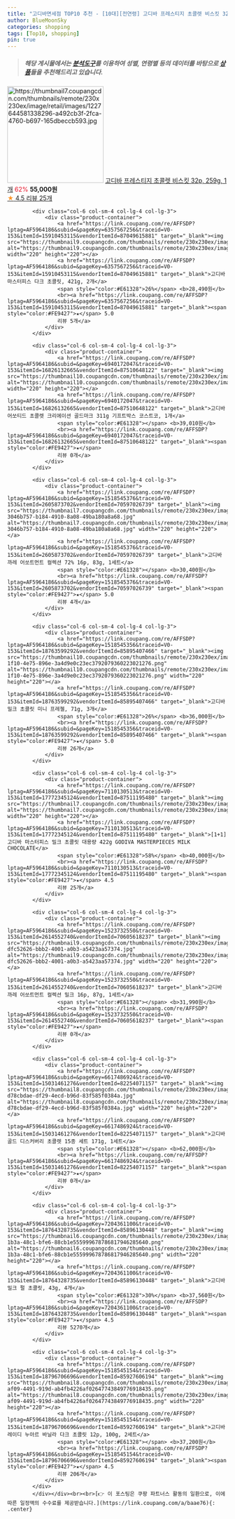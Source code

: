 ```yaml
---
title: "고디바면세점 TOP10 추천 - [10대][전연령] 고디바 프레스티지 초콜렛 비스킷 32p, 259g, 1개"
author: BlueMoonSky
categories: shopping
tags: [Top10, shopping]
pin: true
---
```


> ##### 해당 게시물에서는 [**분석도구**](https://itemscout.io/)를 이용하여 **성별**, **연령별** 등의 데이터를 바탕으로 [**상품**](https://link.coupang.com/a/baae76)들을 추천해드리고 있습니다.
<div class="container"><div class="row">
            <div class="col-6 col-sm-4 col-lg-4 col-lg-3">
                <div class="product-container">
                    <a href="https://link.coupang.com/re/AFFSDP?lptag=AF5964186&subid=&pageKey=1664982173&traceid=V0-153&itemId=2837030848&vendorItemId=70826433037" target="_blank"><img src="https://thumbnail7.coupangcdn.com/thumbnails/remote/230x230ex/image/retail/images/1227644581338296-a492cb3f-2fca-4760-b697-165dbeccb593.jpg" alt="https://thumbnail7.coupangcdn.com/thumbnails/remote/230x230ex/image/retail/images/1227644581338296-a492cb3f-2fca-4760-b697-165dbeccb593.jpg" width="220" height="220"></a>
                    <a href="https://link.coupang.com/re/AFFSDP?lptag=AF5964186&subid=&pageKey=1664982173&traceid=V0-153&itemId=2837030848&vendorItemId=70826433037" target="_blank">고디바 프레스티지 초콜렛 비스킷 32p, 259g, 1개</a>
                    <span style="color:#E61328">62%</span> <b>55,000원</b>
                    <br><a href="https://link.coupang.com/re/AFFSDP?lptag=AF5964186&subid=&pageKey=1664982173&traceid=V0-153&itemId=2837030848&vendorItemId=70826433037" target="_blank"><span style="color:#FE9427">★</span> 4.5
                    리뷰 25개</a>
                </div>
            </div>
            
            <div class="col-6 col-sm-4 col-lg-4 col-lg-3">
                <div class="product-container">
                    <a href="https://link.coupang.com/re/AFFSDP?lptag=AF5964186&subid=&pageKey=6357567256&traceid=V0-153&itemId=15910453115&vendorItemId=87049615881" target="_blank"><img src="https://thumbnail9.coupangcdn.com/thumbnails/remote/230x230ex/image/vendor_inventory/f62d/4a3ca09a50c96628b2b7a80d606fa392c87e301a12baf3aabf9cc7f0f80e.png" alt="https://thumbnail9.coupangcdn.com/thumbnails/remote/230x230ex/image/vendor_inventory/f62d/4a3ca09a50c96628b2b7a80d606fa392c87e301a12baf3aabf9cc7f0f80e.png" width="220" height="220"></a>
                    <a href="https://link.coupang.com/re/AFFSDP?lptag=AF5964186&subid=&pageKey=6357567256&traceid=V0-153&itemId=15910453115&vendorItemId=87049615881" target="_blank">고디바 마스터피스 다크 초콜릿, 421g, 2개</a>
                    <span style="color:#E61328">26%</span> <b>28,490원</b>
                    <br><a href="https://link.coupang.com/re/AFFSDP?lptag=AF5964186&subid=&pageKey=6357567256&traceid=V0-153&itemId=15910453115&vendorItemId=87049615881" target="_blank"><span style="color:#FE9427">★</span> 5.0
                    리뷰 5개</a>
                </div>
            </div>
            
            <div class="col-6 col-sm-4 col-lg-4 col-lg-3">
                <div class="product-container">
                    <a href="https://link.coupang.com/re/AFFSDP?lptag=AF5964186&subid=&pageKey=6940172047&traceid=V0-153&itemId=16826132665&vendorItemId=87510648122" target="_blank"><img src="https://thumbnail10.coupangcdn.com/thumbnails/remote/230x230ex/image/vendor_inventory/f9b9/3bee22778cb634ff14f9663baa0850d9fd5c16803f74d3f7cb9f75e410aa.jpg" alt="https://thumbnail10.coupangcdn.com/thumbnails/remote/230x230ex/image/vendor_inventory/f9b9/3bee22778cb634ff14f9663baa0850d9fd5c16803f74d3f7cb9f75e410aa.jpg" width="220" height="220"></a>
                    <a href="https://link.coupang.com/re/AFFSDP?lptag=AF5964186&subid=&pageKey=6940172047&traceid=V0-153&itemId=16826132665&vendorItemId=87510648122" target="_blank">고디바 어쏘티드 초콜렛 크리에이션 골드마크 311g 기프트박스 코스트코, 1개</a>
                    <span style="color:#E61328"></span> <b>39,010원</b>
                    <br><a href="https://link.coupang.com/re/AFFSDP?lptag=AF5964186&subid=&pageKey=6940172047&traceid=V0-153&itemId=16826132665&vendorItemId=87510648122" target="_blank"><span style="color:#FE9427">★</span> 
                    리뷰 0개</a>
                </div>
            </div>
            
            <div class="col-6 col-sm-4 col-lg-4 col-lg-3">
                <div class="product-container">
                    <a href="https://link.coupang.com/re/AFFSDP?lptag=AF5964186&subid=&pageKey=1518545376&traceid=V0-153&itemId=2605873702&vendorItemId=70597026739" target="_blank"><img src="https://thumbnail7.coupangcdn.com/thumbnails/remote/230x230ex/image/retail/images/427065517819694-3046b757-b184-4910-8a08-49ba180a8a68.jpg" alt="https://thumbnail7.coupangcdn.com/thumbnails/remote/230x230ex/image/retail/images/427065517819694-3046b757-b184-4910-8a08-49ba180a8a68.jpg" width="220" height="220"></a>
                    <a href="https://link.coupang.com/re/AFFSDP?lptag=AF5964186&subid=&pageKey=1518545376&traceid=V0-153&itemId=2605873702&vendorItemId=70597026739" target="_blank">고디바 까레 어쏘트먼트 컬렉션 72% 16p, 83g, 1세트</a>
                    <span style="color:#E61328"></span> <b>30,400원</b>
                    <br><a href="https://link.coupang.com/re/AFFSDP?lptag=AF5964186&subid=&pageKey=1518545376&traceid=V0-153&itemId=2605873702&vendorItemId=70597026739" target="_blank"><span style="color:#FE9427">★</span> 5.0
                    리뷰 4개</a>
                </div>
            </div>
            
            <div class="col-6 col-sm-4 col-lg-4 col-lg-3">
                <div class="product-container">
                    <a href="https://link.coupang.com/re/AFFSDP?lptag=AF5964186&subid=&pageKey=1518545356&traceid=V0-153&itemId=18763599292&vendorItemId=85895407466" target="_blank"><img src="https://thumbnail10.coupangcdn.com/thumbnails/remote/230x230ex/image/retail/images/e2225f54-1f10-4e75-896e-3a4d9e0c23ec3792079360223021276.png" alt="https://thumbnail10.coupangcdn.com/thumbnails/remote/230x230ex/image/retail/images/e2225f54-1f10-4e75-896e-3a4d9e0c23ec3792079360223021276.png" width="220" height="220"></a>
                    <a href="https://link.coupang.com/re/AFFSDP?lptag=AF5964186&subid=&pageKey=1518545356&traceid=V0-153&itemId=18763599292&vendorItemId=85895407466" target="_blank">고디바 밀크 초콜릿 미니 프레첼, 71g, 3개</a>
                    <span style="color:#E61328">26%</span> <b>36,000원</b>
                    <br><a href="https://link.coupang.com/re/AFFSDP?lptag=AF5964186&subid=&pageKey=1518545356&traceid=V0-153&itemId=18763599292&vendorItemId=85895407466" target="_blank"><span style="color:#FE9427">★</span> 5.0
                    리뷰 26개</a>
                </div>
            </div>
            
            <div class="col-6 col-sm-4 col-lg-4 col-lg-3">
                <div class="product-container">
                    <a href="https://link.coupang.com/re/AFFSDP?lptag=AF5964186&subid=&pageKey=7110130513&traceid=V0-153&itemId=17772345124&vendorItemId=87511195480" target="_blank"><img src="https://thumbnail7.coupangcdn.com/thumbnails/remote/230x230ex/image/vendor_inventory/adf9/2a7d1d3233c2bee202a4670cab34c77a5c056c594c81f98e162675089746.jpg" alt="https://thumbnail7.coupangcdn.com/thumbnails/remote/230x230ex/image/vendor_inventory/adf9/2a7d1d3233c2bee202a4670cab34c77a5c056c594c81f98e162675089746.jpg" width="220" height="220"></a>
                    <a href="https://link.coupang.com/re/AFFSDP?lptag=AF5964186&subid=&pageKey=7110130513&traceid=V0-153&itemId=17772345124&vendorItemId=87511195480" target="_blank">[1+1]고디바 마스터피스 밀크 초콜릿 대용량 422g GODIVA MASTERPIECES MILK CHOCOLATE</a>
                    <span style="color:#E61328">58%</span> <b>40,000원</b>
                    <br><a href="https://link.coupang.com/re/AFFSDP?lptag=AF5964186&subid=&pageKey=7110130513&traceid=V0-153&itemId=17772345124&vendorItemId=87511195480" target="_blank"><span style="color:#FE9427">★</span> 4.5
                    리뷰 25개</a>
                </div>
            </div>
            
            <div class="col-6 col-sm-4 col-lg-4 col-lg-3">
                <div class="product-container">
                    <a href="https://link.coupang.com/re/AFFSDP?lptag=AF5964186&subid=&pageKey=1523732550&traceid=V0-153&itemId=2614552740&vendorItemId=70605618237" target="_blank"><img src="https://thumbnail9.coupangcdn.com/thumbnails/remote/230x230ex/image/retail/images/426857962327191-dfc52626-bbb2-4001-a0b3-a5423aa57374.jpg" alt="https://thumbnail9.coupangcdn.com/thumbnails/remote/230x230ex/image/retail/images/426857962327191-dfc52626-bbb2-4001-a0b3-a5423aa57374.jpg" width="220" height="220"></a>
                    <a href="https://link.coupang.com/re/AFFSDP?lptag=AF5964186&subid=&pageKey=1523732550&traceid=V0-153&itemId=2614552740&vendorItemId=70605618237" target="_blank">고디바 까레 어쏘트먼트 컬렉션 밀크 16p, 87g, 1세트</a>
                    <span style="color:#E61328"></span> <b>31,990원</b>
                    <br><a href="https://link.coupang.com/re/AFFSDP?lptag=AF5964186&subid=&pageKey=1523732550&traceid=V0-153&itemId=2614552740&vendorItemId=70605618237" target="_blank"><span style="color:#FE9427">★</span> 
                    리뷰 0개</a>
                </div>
            </div>
            
            <div class="col-6 col-sm-4 col-lg-4 col-lg-3">
                <div class="product-container">
                    <a href="https://link.coupang.com/re/AFFSDP?lptag=AF5964186&subid=&pageKey=6617486924&traceid=V0-153&itemId=15031461276&vendorItemId=82254071157" target="_blank"><img src="https://thumbnail8.coupangcdn.com/thumbnails/remote/230x230ex/image/retail/images/4615824312129343-d78cbdae-df29-4ecd-b96d-83f585f0384a.jpg" alt="https://thumbnail8.coupangcdn.com/thumbnails/remote/230x230ex/image/retail/images/4615824312129343-d78cbdae-df29-4ecd-b96d-83f585f0384a.jpg" width="220" height="220"></a>
                    <a href="https://link.coupang.com/re/AFFSDP?lptag=AF5964186&subid=&pageKey=6617486924&traceid=V0-153&itemId=15031461276&vendorItemId=82254071157" target="_blank">고디바 골드 디스커버리 초콜렛 15종 세트 171g, 1세트</a>
                    <span style="color:#E61328"></span> <b>62,000원</b>
                    <br><a href="https://link.coupang.com/re/AFFSDP?lptag=AF5964186&subid=&pageKey=6617486924&traceid=V0-153&itemId=15031461276&vendorItemId=82254071157" target="_blank"><span style="color:#FE9427">★</span> 
                    리뷰 0개</a>
                </div>
            </div>
            
            <div class="col-6 col-sm-4 col-lg-4 col-lg-3">
                <div class="product-container">
                    <a href="https://link.coupang.com/re/AFFSDP?lptag=AF5964186&subid=&pageKey=7204361100&traceid=V0-153&itemId=18764328735&vendorItemId=85896130448" target="_blank"><img src="https://thumbnail6.coupangcdn.com/thumbnails/remote/230x230ex/image/retail/images/dc4adc5d-1b3a-48c1-bfe6-88cb1e555999678786817946285640.png" alt="https://thumbnail6.coupangcdn.com/thumbnails/remote/230x230ex/image/retail/images/dc4adc5d-1b3a-48c1-bfe6-88cb1e555999678786817946285640.png" width="220" height="220"></a>
                    <a href="https://link.coupang.com/re/AFFSDP?lptag=AF5964186&subid=&pageKey=7204361100&traceid=V0-153&itemId=18764328735&vendorItemId=85896130448" target="_blank">고디바 밀크 펄 초콜릿, 43g, 4개</a>
                    <span style="color:#E61328">30%</span> <b>37,560원</b>
                    <br><a href="https://link.coupang.com/re/AFFSDP?lptag=AF5964186&subid=&pageKey=7204361100&traceid=V0-153&itemId=18764328735&vendorItemId=85896130448" target="_blank"><span style="color:#FE9427">★</span> 4.5
                    리뷰 5270개</a>
                </div>
            </div>
            
            <div class="col-6 col-sm-4 col-lg-4 col-lg-3">
                <div class="product-container">
                    <a href="https://link.coupang.com/re/AFFSDP?lptag=AF5964186&subid=&pageKey=1518545154&traceid=V0-153&itemId=18796706696&vendorItemId=85927606194" target="_blank"><img src="https://thumbnail8.coupangcdn.com/thumbnails/remote/230x230ex/image/retail/images/a457b961-af09-4491-919d-ab4fb4226af02647743849776918435.png" alt="https://thumbnail8.coupangcdn.com/thumbnails/remote/230x230ex/image/retail/images/a457b961-af09-4491-919d-ab4fb4226af02647743849776918435.png" width="220" height="220"></a>
                    <a href="https://link.coupang.com/re/AFFSDP?lptag=AF5964186&subid=&pageKey=1518545154&traceid=V0-153&itemId=18796706696&vendorItemId=85927606194" target="_blank">고디바 레이디 누아르 바닐라 다크 초콜릿 12p, 100g, 2세트</a>
                    <span style="color:#E61328"></span> <b>37,200원</b>
                    <br><a href="https://link.coupang.com/re/AFFSDP?lptag=AF5964186&subid=&pageKey=1518545154&traceid=V0-153&itemId=18796706696&vendorItemId=85927606194" target="_blank"><span style="color:#FE9427">★</span> 4.5
                    리뷰 206개</a>
                </div>
            </div>
            </div></div><br><br>[👉 이 포스팅은 쿠팡 파트너스 활동의 일환으로, 이에 따른 일정액의 수수료를 제공받습니다.](https://link.coupang.com/a/baae76){: .center}